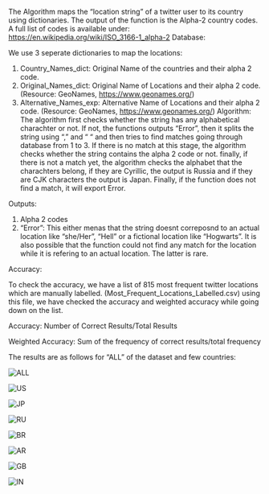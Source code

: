 The Algorithm maps the “location string” of a twitter user to its country using dictionaries. The output of the function is the Alpha-2 country codes. A full list of codes is available under:
https://en.wikipedia.org/wiki/ISO_3166-1_alpha-2
Database:

We use 3 seperate dictionaries to map the locations:
1)	Country_Names_dict: Original Name of the countries and their alpha 2 code.
2)	Original_Names_dict: Original Name of Locations and their alpha 2 code. (Resource: GeoNames, https://www.geonames.org/)
3)	Alternative_Names_exp: Alternative Name of Locations and their alpha 2 code. (Resource: GeoNames, https://www.geonames.org/)
Algorithm:
The algorithm first checks whether the string has any alphabetical charachter or not. If not, the functions outputs “Error”, then it splits the string using “,” and “ “ and then tries to find matches going through database from 1 to 3.  If there is no match at this stage, the algorithm checks whether the string contains the alpha 2 code or not. finally, if there is not a match yet, the algorithm checks the alphabet that the charachters belong, if they are Cyrillic, the output is Russia and if they are CJK characters the output is Japan. Finally, if the function does not find a match, it will export Error.

Outputs:
1)	Alpha 2 codes
2)	“Error”: This either menas that the string doesnt correposnd to an actual location like “she/Her”, “Hell” or a fictional location like “Hogwarts”. It is also possible that the function could not find any match for the location while it is refering to an actual location. The latter is rare.

Accuracy:

To check the accuracy, we have a list of 815 most frequent twitter locations which are manually labelled. (Most_Frequent_Locations_Labelled.csv) using this file, we have checked the accuracy and weighted accuracy while going down on the list.

Accuracy: Number of Correct Results/Total Results

Weighted Accuracy: Sum of the frequency of correct results/total frequency

The results are as follows for “ALL” of the dataset and few countries:
               


![ALL](https://user-images.githubusercontent.com/107769994/178612336-3d47866c-ba62-40dd-83b9-2f25b7712f2f.png)


![US](https://user-images.githubusercontent.com/107769994/178612354-7839b43c-1a30-49f4-bcb5-2f43eb733198.png)


![JP](https://user-images.githubusercontent.com/107769994/178612369-69dc9397-17ba-4a94-8b30-ecdbc768e3db.png)


![RU](https://user-images.githubusercontent.com/107769994/178612384-ceb0c40a-2b1b-48d9-bf0d-9ba5292ccadb.png)

![BR](https://user-images.githubusercontent.com/107769994/178612412-3d463d8f-d8ea-4160-8367-6542a36eca31.png)

![AR](https://user-images.githubusercontent.com/107769994/178612421-1979335d-43cd-477c-90fb-1263cb7f7c86.png)

![GB](https://user-images.githubusercontent.com/107769994/178612428-18cd2e5c-d261-43ed-81cf-77dbb661b96b.png)

![IN](https://user-images.githubusercontent.com/107769994/178612479-599fb74e-f301-403c-9ae1-3fccf69eecbe.png)












